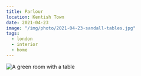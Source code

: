 ```yaml
---
title: Parlour
location: Kentish Town
date: 2021-04-23
image: "/img/photo/2021-04-23-sandall-tables.jpg"
tags:
  - london
  - interior
  - home
---
```


![A green room with a table](/img/photo/2021-04-23-sandall-tables.jpg)
